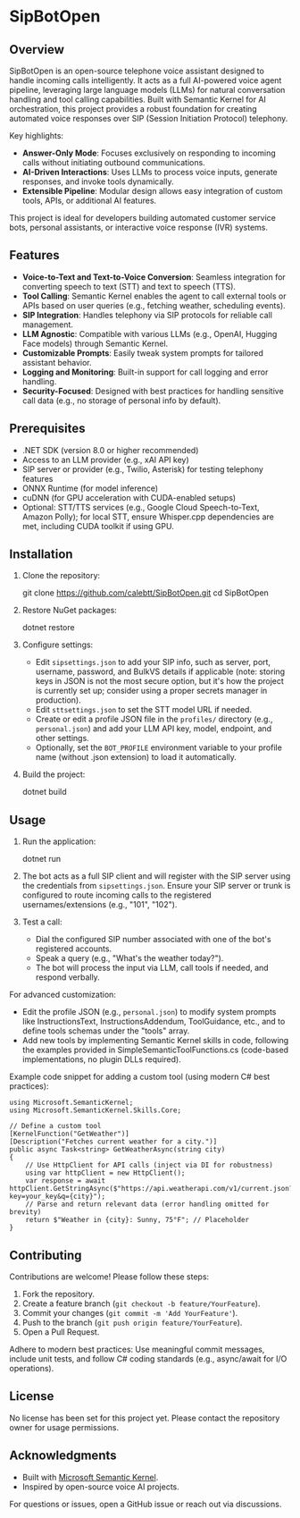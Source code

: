 # SipBotOpen

## Overview

SipBotOpen is an open-source telephone voice assistant designed to handle incoming calls intelligently. It acts as a full AI-powered voice agent pipeline, leveraging large language models (LLMs) for natural conversation handling and tool calling capabilities. Built with Semantic Kernel for AI orchestration, this project provides a robust foundation for creating automated voice responses over SIP (Session Initiation Protocol) telephony.

Key highlights:
- **Answer-Only Mode**: Focuses exclusively on responding to incoming calls without initiating outbound communications.
- **AI-Driven Interactions**: Uses LLMs to process voice inputs, generate responses, and invoke tools dynamically.
- **Extensible Pipeline**: Modular design allows easy integration of custom tools, APIs, or additional AI features.

This project is ideal for developers building automated customer service bots, personal assistants, or interactive voice response (IVR) systems.

## Features

- **Voice-to-Text and Text-to-Voice Conversion**: Seamless integration for converting speech to text (STT) and text to speech (TTS).
- **Tool Calling**: Semantic Kernel enables the agent to call external tools or APIs based on user queries (e.g., fetching weather, scheduling events).
- **SIP Integration**: Handles telephony via SIP protocols for reliable call management.
- **LLM Agnostic**: Compatible with various LLMs (e.g., OpenAI, Hugging Face models) through Semantic Kernel.
- **Customizable Prompts**: Easily tweak system prompts for tailored assistant behavior.
- **Logging and Monitoring**: Built-in support for call logging and error handling.
- **Security-Focused**: Designed with best practices for handling sensitive call data (e.g., no storage of personal info by default).

## Prerequisites

- .NET SDK (version 8.0 or higher recommended)
- Access to an LLM provider (e.g., xAI API key)
- SIP server or provider (e.g., Twilio, Asterisk) for testing telephony features
- ONNX Runtime (for model inference)
- cuDNN (for GPU acceleration with CUDA-enabled setups)
- Optional: STT/TTS services (e.g., Google Cloud Speech-to-Text, Amazon Polly); for local STT, ensure Whisper.cpp dependencies are met, including CUDA toolkit if using GPU.

## Installation

1. Clone the repository:

    git clone https://github.com/calebtt/SipBotOpen.git
    cd SipBotOpen

2. Restore NuGet packages:

    dotnet restore

3. Configure settings:
   - Edit `sipsettings.json` to add your SIP info, such as server, port, username, password, and BulkVS details if applicable (note: storing keys in JSON is not the most secure option, but it's how the project is currently set up; consider using a proper secrets manager in production).
   - Edit `sttsettings.json` to set the STT model URL if needed.
   - Create or edit a profile JSON file in the `profiles/` directory (e.g., `personal.json`) and add your LLM API key, model, endpoint, and other settings.
   - Optionally, set the `BOT_PROFILE` environment variable to your profile name (without .json extension) to load it automatically.

4. Build the project:

    dotnet build

## Usage

1. Run the application:

    dotnet run

2. The bot acts as a full SIP client and will register with the SIP server using the credentials from `sipsettings.json`. Ensure your SIP server or trunk is configured to route incoming calls to the registered usernames/extensions (e.g., "101", "102").

3. Test a call:
   - Dial the configured SIP number associated with one of the bot's registered accounts.
   - Speak a query (e.g., "What's the weather today?").
   - The bot will process the input via LLM, call tools if needed, and respond verbally.

For advanced customization:
- Edit the profile JSON (e.g., `personal.json`) to modify system prompts like InstructionsText, InstructionsAddendum, ToolGuidance, etc., and to define tools schemas under the "tools" array.
- Add new tools by implementing Semantic Kernel skills in code, following the examples provided in SimpleSemanticToolFunctions.cs (code-based implementations, no plugin DLLs required).

Example code snippet for adding a custom tool (using modern C# best practices):

    using Microsoft.SemanticKernel;
    using Microsoft.SemanticKernel.Skills.Core;

    // Define a custom tool
    [KernelFunction("GetWeather")]
    [Description("Fetches current weather for a city.")]
    public async Task<string> GetWeatherAsync(string city)
    {
        // Use HttpClient for API calls (inject via DI for robustness)
        using var httpClient = new HttpClient();
        var response = await httpClient.GetStringAsync($"https://api.weatherapi.com/v1/current.json?key=your_key&q={city}");
        // Parse and return relevant data (error handling omitted for brevity)
        return $"Weather in {city}: Sunny, 75°F"; // Placeholder
    }

## Contributing

Contributions are welcome! Please follow these steps:
1. Fork the repository.
2. Create a feature branch (`git checkout -b feature/YourFeature`).
3. Commit your changes (`git commit -m 'Add YourFeature'`).
4. Push to the branch (`git push origin feature/YourFeature`).
5. Open a Pull Request.

Adhere to modern best practices: Use meaningful commit messages, include unit tests, and follow C# coding standards (e.g., async/await for I/O operations).

## License

No license has been set for this project yet. Please contact the repository owner for usage permissions.

## Acknowledgments

- Built with [Microsoft Semantic Kernel](https://github.com/microsoft/semantic-kernel).
- Inspired by open-source voice AI projects.

For questions or issues, open a GitHub issue or reach out via discussions.
